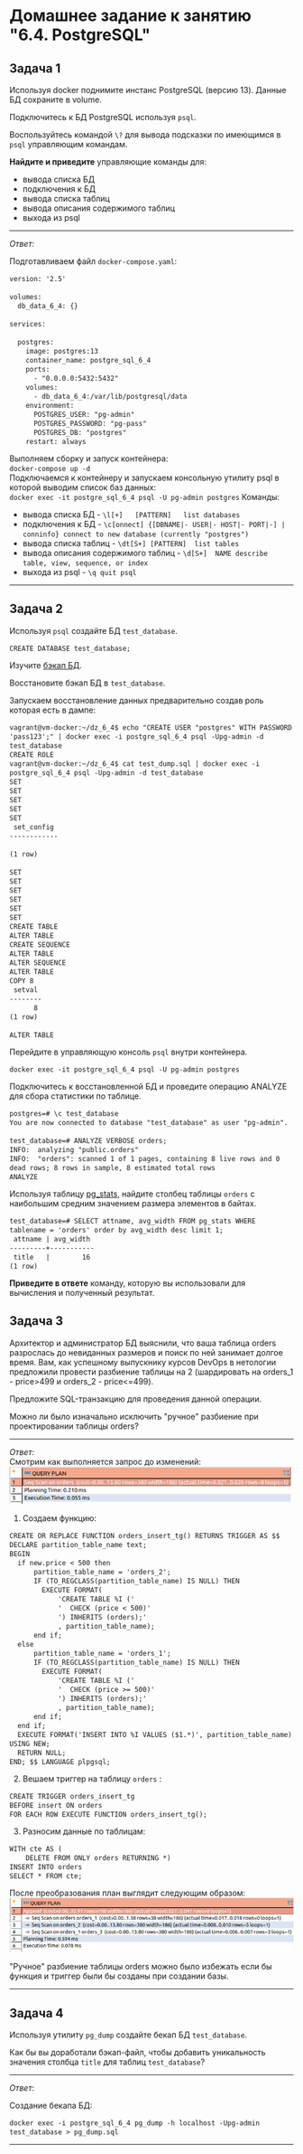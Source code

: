 # Домашнее задание к занятию "6.4. PostgreSQL"

## Задача 1

Используя docker поднимите инстанс PostgreSQL (версию 13). Данные БД сохраните в volume.

Подключитесь к БД PostgreSQL используя `psql`.

Воспользуйтесь командой `\?` для вывода подсказки по имеющимся в `psql` управляющим командам.

**Найдите и приведите** управляющие команды для:
- вывода списка БД
- подключения к БД
- вывода списка таблиц
- вывода описания содержимого таблиц
- выхода из psql
---
_Ответ:_

Подготавливаем файл `docker-compose.yaml`:
```
version: '2.5'

volumes:
  db_data_6_4: {}

services:

  postgres:
    image: postgres:13
    container_name: postgre_sql_6_4
    ports:
      - "0.0.0.0:5432:5432"
    volumes:
      - db_data_6_4:/var/lib/postgresql/data
    environment:
      POSTGRES_USER: "pg-admin"
      POSTGRES_PASSWORD: "pg-pass"
      POSTGRES_DB: "postgres"
    restart: always
```
Выполняем сборку и запуск контейнера:  
`docker-compose up -d`  
Подключаемся к контейнеру и запускаем консольную утилиту psql в которой выводим список баз данных:  
`docker exec -it postgre_sql_6_4 psql -U pg-admin postgres`
Команды:  
- вывода списка БД - `\l[+]   [PATTERN]   list databases`
- подключения к БД - `\c[onnect] {[DBNAME|- USER|- HOST|- PORT|-] | conninfo}
                         connect to new database (currently "postgres")`
- вывода списка таблиц - `\dt[S+] [PATTERN]  list tables`
- вывода описания содержимого таблиц - `\d[S+]  NAME describe table, view, sequence, or index`
- выхода из psql - `\q quit psql`

---

## Задача 2

Используя `psql` создайте БД `test_database`.
```
CREATE DATABASE test_database;
```

Изучите [бэкап БД](https://github.com/netology-code/virt-homeworks/tree/master/06-db-04-postgresql/test_data).

Восстановите бэкап БД в `test_database`.

Запускаем восстановление данных предварительно создав роль которая есть в дампе:
```
vagrant@vm-docker:~/dz_6_4$ echo "CREATE USER "postgres" WITH PASSWORD 'pass123';" | docker exec -i postgre_sql_6_4 psql -Upg-admin -d test_database
CREATE ROLE
vagrant@vm-docker:~/dz_6_4$ cat test_dump.sql | docker exec -i postgre_sql_6_4 psql -Upg-admin -d test_database
SET
SET
SET
SET
SET
 set_config 
------------
 
(1 row)

SET
SET
SET
SET
SET
SET
CREATE TABLE
ALTER TABLE
CREATE SEQUENCE
ALTER TABLE
ALTER SEQUENCE
ALTER TABLE
COPY 8
 setval 
--------
      8
(1 row)

ALTER TABLE
```
Перейдите в управляющую консоль `psql` внутри контейнера.
```
docker exec -it postgre_sql_6_4 psql -U pg-admin postgres
```
Подключитесь к восстановленной БД и проведите операцию ANALYZE для сбора статистики по таблице.
```
postgres=# \c test_database 
You are now connected to database "test_database" as user "pg-admin".

test_database=# ANALYZE VERBOSE orders;
INFO:  analyzing "public.orders"
INFO:  "orders": scanned 1 of 1 pages, containing 8 live rows and 0 dead rows; 8 rows in sample, 8 estimated total rows
ANALYZE

```
Используя таблицу [pg_stats](https://postgrespro.ru/docs/postgresql/12/view-pg-stats), найдите столбец таблицы `orders` 
с наибольшим средним значением размера элементов в байтах.
```
test_database=# SELECT attname, avg_width FROM pg_stats WHERE tablename = 'orders' order by avg_width desc limit 1;
 attname | avg_width 
---------+-----------
 title   |        16
(1 row)

```
**Приведите в ответе** команду, которую вы использовали для вычисления и полученный результат.

## Задача 3

Архитектор и администратор БД выяснили, что ваша таблица orders разрослась до невиданных размеров и
поиск по ней занимает долгое время. Вам, как успешному выпускнику курсов DevOps в нетологии предложили
провести разбиение таблицы на 2 (шардировать на orders_1 - price>499 и orders_2 - price<=499).

Предложите SQL-транзакцию для проведения данной операции.

Можно ли было изначально исключить "ручное" разбиение при проектировании таблицы orders?

---

_Ответ:_  
Смотрим как выполняется запрос  до изменений:
![](img/img.png)
1. Создаем функцию:  
```postgresql
CREATE OR REPLACE FUNCTION orders_insert_tg() RETURNS TRIGGER AS $$
DECLARE partition_table_name text;
BEGIN
  if new.price < 500 then
      partition_table_name = 'orders_2';
      IF (TO_REGCLASS(partition_table_name) IS NULL) THEN
        EXECUTE FORMAT(
            'CREATE TABLE %I ('
            '  CHECK (price < 500)'
            ') INHERITS (orders);'
            , partition_table_name);
      end if;
  else
      partition_table_name = 'orders_1';
      IF (TO_REGCLASS(partition_table_name) IS NULL) THEN
        EXECUTE FORMAT(
            'CREATE TABLE %I ('
            '  CHECK (price >= 500)'
            ') INHERITS (orders);'
            , partition_table_name);
      end if;
  end if;
  EXECUTE FORMAT('INSERT INTO %I VALUES ($1.*)', partition_table_name) USING NEW;
  RETURN NULL;
END; $$ LANGUAGE plpgsql;
```
2. Вешаем триггер на таблицу `orders` :
```postgresql
CREATE TRIGGER orders_insert_tg
BEFORE insert ON orders
FOR EACH ROW EXECUTE FUNCTION orders_insert_tg();
```
3. Разносим данные по таблицам:
```postgresql
WITH cte AS (  
    DELETE FROM ONLY orders RETURNING *)
INSERT INTO orders   
SELECT * FROM cte;
```
После преобразования план выглядит следующим образом:  
![](img/img_1.png)

"Ручное" разбиение таблицы orders можно было избежать если бы функция и триггер были бы созданы при создании базы.

---
## Задача 4

Используя утилиту `pg_dump` создайте бекап БД `test_database`.

Как бы вы доработали бэкап-файл, чтобы добавить уникальность значения столбца `title` для таблиц `test_database`?

---
_Ответ_:  

Создание бекапа БД:  
```shell
docker exec -i postgre_sql_6_4 pg_dump -h localhost -Upg-admin test_database > pg_dump.sql
```


---


